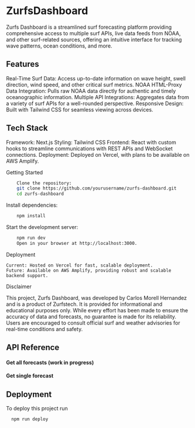
# ZurfsDashboard

Zurfs Dashboard is a streamlined surf forecasting platform providing comprehensive access to multiple surf APIs, live data feeds from NOAA, and other surf-related sources, offering an intuitive interface for tracking wave patterns, ocean conditions, and more.

## Features

Real-Time Surf Data: Access up-to-date information on wave height, swell direction, wind speed, and other critical surf metrics.
NOAA HTML-Proxy Data Integration: Pulls raw NOAA data directly for authentic and timely oceanographic information.
Multiple API Integrations: Aggregates data from a variety of surf APIs for a well-rounded perspective.
Responsive Design: Built with Tailwind CSS for seamless viewing across devices.

## Tech Stack

Framework: Next.js
Styling: Tailwind CSS
Frontend: React with custom hooks to streamline communications with REST APIs and WebSocket connections.
Deployment: Deployed on Vercel, with plans to be available on AWS Amplify.

Getting Started

```bash
    Clone the repository:
    git clone https://github.com/yourusername/zurfs-dashboard.git
    cd zurfs-dashboard
```

Install dependencies:

```bash
    npm install
```

Start the development server:

```bash
    npm run dev
    Open in your browser at http://localhost:3000.
```

Deployment

    Current: Hosted on Vercel for fast, scalable deployment.
    Future: Available on AWS Amplify, providing robust and scalable backend support.

Disclaimer

This project, Zurfs Dashboard, was developed by Carlos Morell Hernandez and is a product of Zurfstech. It is provided for informational and educational purposes only. While every effort has been made to ensure the accuracy of data and forecasts, no guarantee is made for its reliability. Users are encouraged to consult official surf and weather advisories for real-time conditions and safety.

## API Reference

#### Get all forecasts (work in progress)
#### Get single forecast

## Deployment

To deploy this project run

```bash
  npm run deploy
```

